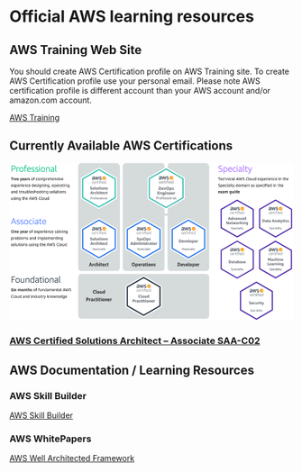 # Official AWS learning resources

## AWS Training Web Site
You should create AWS Certification profile on AWS Training site. To create AWS Certification profile use your personal email. Please note AWS certification profile is different account than your AWS account and/or amazon.com account. 

[AWS Training](https://www.aws.training/)

## Currently Available AWS Certifications 
![AWS Certification](/images/aws-certfication.png)

### [AWS Certified Solutions Architect – Associate SAA-C02](/aws/aws-saa-co2.md)

## AWS Documentation / Learning Resources

### AWS Skill Builder

[AWS Skill Builder](https://explore.skillbuilder.aws/learn)

### AWS WhitePapers

[AWS Well Architected Framework](https://aws.amazon.com/architecture/well-architected/)
